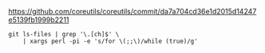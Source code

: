 https://github.com/coreutils/coreutils/commit/da7a704cd36e1d2015d14247e5139fb1999b2211

```
git ls-files | grep '\.[ch]$' \
    | xargs perl -pi -e 's/for \(;;\)/while (true)/g'
```
